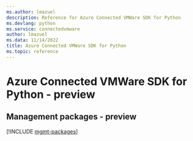 ```yaml
---
ms.author: lmazuel
description: Reference for Azure Connected VMWare SDK for Python
ms.devlang: python
ms.service: connectedvmware
author: lmazuel
ms.data: 11/14/2022
title: Azure Connected VMWare SDK for Python
ms.topic: reference
---
```

# Azure Connected VMWare SDK for Python - preview

## Management packages - preview
[!INCLUDE [mgmt-packages](connected-vmware-mgmt-index.md)]